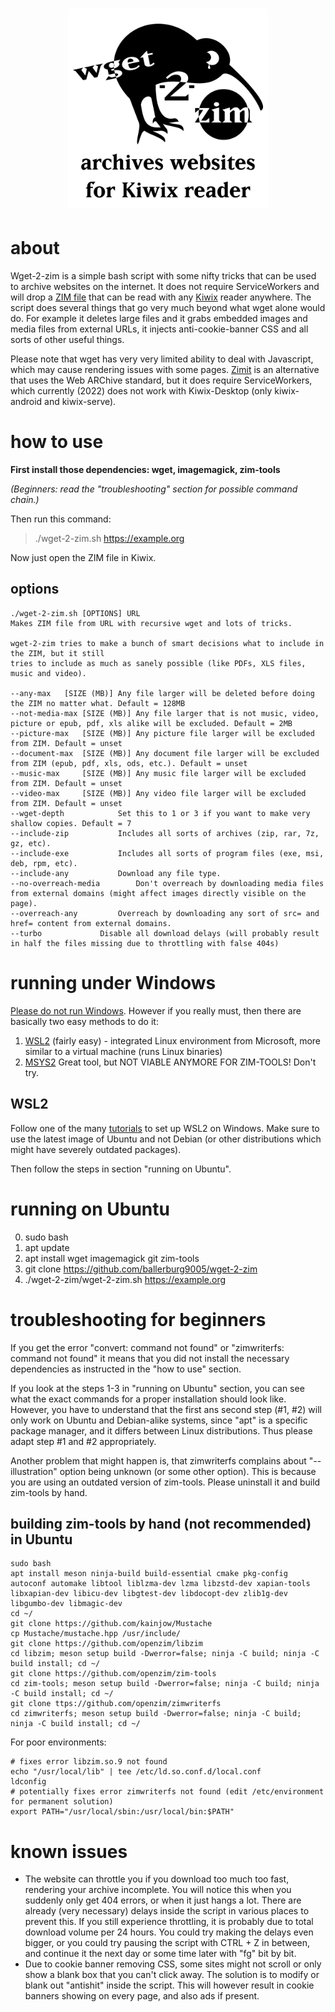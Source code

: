 <h1 align="center">
  <img width=320 src="logo_400.png" alt="wget-2-zim logo">
</h1>

# about
Wget-2-zim is a simple bash script with some nifty tricks that can be used to archive websites on the internet. It does not require ServiceWorkers and will drop a [ZIM file](https://wiki.openzim.org/) that can be read with any [Kiwix](https://www.kiwix.org/en/) reader anywhere. The script does several things that go very much beyond what wget alone would do. For example it deletes large files and it grabs embedded images and media files from external URLs, it injects anti-cookie-banner CSS and all sorts of other useful things. 

Please note that wget has very very limited ability to deal with Javascript, which may cause rendering issues with some pages. [Zimit](https://github.com/openzim/zimit) is an alternative that uses the Web ARChive standard, but it does require ServiceWorkers, which currently (2022) does not work with Kiwix-Desktop (only kiwix-android and kiwix-serve).

# how to use 

**First install those dependencies: wget, imagemagick, zim-tools**

*(Beginners: read the "troubleshooting" section for possible command chain.)*

Then run this command:

> ./wget-2-zim.sh https://example.org

Now just open the ZIM file in Kiwix.

## options
```
./wget-2-zim.sh [OPTIONS] URL
Makes ZIM file from URL with recursive wget and lots of tricks.
 
wget-2-zim tries to make a bunch of smart decisions what to include in the ZIM, but it still
tries to include as much as sanely possible (like PDFs, XLS files, music and video).
 
--any-max	[SIZE (MB)]	Any file larger will be deleted before doing the ZIM no matter what. Default = 128MB
--not-media-max [SIZE (MB)]	Any file larger that is not music, video, picture or epub, pdf, xls alike will be excluded. Default = 2MB
--picture-max 	[SIZE (MB)]	Any picture file larger will be excluded from ZIM. Default = unset
--document-max 	[SIZE (MB)]	Any document file larger will be excluded from ZIM (epub, pdf, xls, ods, etc.). Default = unset
--music-max 	[SIZE (MB)]	Any music file larger will be excluded from ZIM. Default = unset
--video-max 	[SIZE (MB)]	Any video file larger will be excluded from ZIM. Default = unset
--wget-depth			Set this to 1 or 3 if you want to make very shallow copies. Default = 7
--include-zip 			Includes all sorts of archives (zip, rar, 7z, gz, etc).
--include-exe			Includes all sorts of program files (exe, msi, deb, rpm, etc).
--include-any			Download any file type.
--no-overreach-media		Don't overreach by downloading media files from external domains (might affect images directly visible on the page).
--overreach-any			Overreach by downloading any sort of src= and href= content from external domains.
--turbo				Disable all download delays (will probably result in half the files missing due to throttling with false 404s)
```

# running under Windows

[Please do not run Windows](https://ballerburg.us.to/about-your-obligation-to-boycott-windows-11/). However if you really must, then there are basically two easy methods to do it: 

1. [WSL2](https://docs.microsoft.com/en-us/windows/wsl/setup/environment) (fairly easy) - integrated Linux environment from Microsoft, more similar to a virtual machine (runs Linux binaries)
2. [MSYS2](https://www.msys2.org/) Great tool, but NOT VIABLE ANYMORE FOR ZIM-TOOLS! Don't try.

## WSL2 

Follow one of the many [tutorials](https://www.youtube.com/watch?v=pOZ5Pb4pHOY) to set up WSL2 on Windows. Make sure to use the latest image of Ubuntu and not Debian (or other distributions which might have severely outdated packages).

Then follow the steps in section "running on Ubuntu".

# running on Ubuntu

0. sudo bash
1. apt update
2. apt install wget imagemagick git zim-tools
3. git clone https://github.com/ballerburg9005/wget-2-zim
4. ./wget-2-zim/wget-2-zim.sh https://example.org

# troubleshooting for beginners

If you get the error "convert: command not found" or "zimwriterfs: command not found" it means that you did not install the necessary dependencies as instructed in the "how to use" section. 

If you look at the steps 1-3 in "running on Ubuntu" section, you can see what the exact commands for a proper installation should look like. However, you have to understand that the first ans second step (#1, #2) will only work on Ubuntu and Debian-alike systems, since "apt" is a specific package manager, and it differs between Linux distributions. Thus please adapt step #1 and #2 appropriately.

Another problem that might happen is, that zimwriterfs complains about "--illustration" option being unknown (or some other option). This is because you are using an outdated version of zim-tools. Please uninstall it and build zim-tools by hand. 

## building zim-tools by hand (not recommended) in Ubuntu

```
sudo bash
apt install meson ninja-build build-essential cmake pkg-config autoconf automake libtool liblzma-dev lzma libzstd-dev xapian-tools libxapian-dev libicu-dev libgtest-dev libdocopt-dev zlib1g-dev libgumbo-dev libmagic-dev 
cd ~/
git clone https://github.com/kainjow/Mustache
cp Mustache/mustache.hpp /usr/include/
git clone https://github.com/openzim/libzim
cd libzim; meson setup build -Dwerror=false; ninja -C build; ninja -C build install; cd ~/
git clone https://github.com/openzim/zim-tools
cd zim-tools; meson setup build -Dwerror=false; ninja -C build; ninja -C build install; cd ~/
git clone ttps://github.com/openzim/zimwriterfs
cd zimwriterfs; meson setup build -Dwerror=false; ninja -C build; ninja -C build install; cd ~/
```

For poor environments:
```
# fixes error libzim.so.9 not found
echo "/usr/local/lib" | tee /etc/ld.so.conf.d/local.conf
ldconfig
# potentially fixes error zimwriterfs not found (edit /etc/environment for permanent solution)
export PATH="/usr/local/sbin:/usr/local/bin:$PATH"
```

# known issues

* The website can throttle you if you download too much too fast, rendering your archive incomplete. You will notice this when you suddenly only get 404 errors, or when it just hangs a lot. There are already (very necessary) delays inside the script in various places to prevent this. If you still experience throttling, it is probably due to total download volume per 24 hours. You could try making the delays even bigger, or you could try pausing the script with CTRL + Z in between, and continue it the next day or some time later with "fg" bit by bit.
* Due to cookie banner removing CSS, some sites might not scroll or only show a blank box that you can't click away. The solution is to modify or blank out "antishit" inside the script. This will however result in cookie banners showing on every page, and also ads if present.
